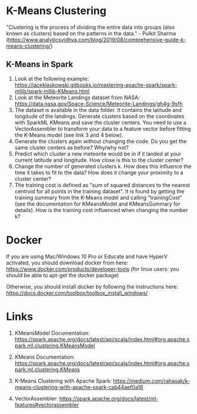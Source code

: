 # K-Means Clustering

"Clustering is the process of dividing the entire data into groups (also known as clusters) based on the patterns in the data." - Pulkit Sharma (https://www.analyticsvidhya.com/blog/2019/08/comprehensive-guide-k-means-clustering/)

## K-Means in Spark
1. Look at the following example: https://jaceklaskowski.gitbooks.io/mastering-apache-spark/spark-mllib/spark-mllib-KMeans.html
2. Look at the Meteorite Landings dataset from NASA: https://data.nasa.gov/Space-Science/Meteorite-Landings/gh4g-9sfh
3. The dataset is available in the data folder. It contains the latitude and longitude of the landings. Generate clusters based on the coordinates with SparkML KMeans and save the cluster centers. You need to use a VectorAssembler to transform your data to a feature vector before fitting the K-Means model (see link 3 and 4 below). 
4. Generate the clusters again without changing the code. Do you get the same cluster centers as before? Why/why not? 
5. Predict which cluster a new meteorite would be in if it landed at your current latitude and longitude. How close is this to the cluster center? 
6. Change the number of generated clusters k. How does this influence the time it takes to fit to the data? How does it change your proximity to a cluster center? 
7. The training cost is defined as "sum of squared distances to the nearest centroid for all points in the training dataset". It is found by getting the training summary from the K-Means model and calling "trainingCost" (see the documentation for KMeansModel and KMeansSummary for details). How is the training cost influenced when changing the number k? 

# Docker
If you are using Mac/Windows 10 Pro or Educate and have HyperV activated, you should download docker from here: https://www.docker.com/products/developer-tools (for linux users: you should be able to apt-get the docker package)

Otherwise, you should install docker by following the instructions here:
https://docs.docker.com/toolbox/toolbox_install_windows/ 

# Links

1. KMeansModel Documentation: 
https://spark.apache.org/docs/latest/api/scala/index.html#org.apache.spark.ml.clustering.KMeansModel

2. KMeans Documentation: 
https://spark.apache.org/docs/latest/api/scala/index.html#org.apache.spark.ml.clustering.KMeans

3. K-Means Clustering with Apache Spark:
https://medium.com/rahasak/k-means-clustering-with-apache-spark-cab44aef0a16

4. VectorAssembler:
https://spark.apache.org/docs/latest/ml-features#vectorassembler